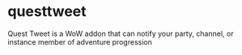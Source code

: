 # questtweet
Quest Tweet is a WoW addon that can notify your party, channel, or instance member of adventure progression
